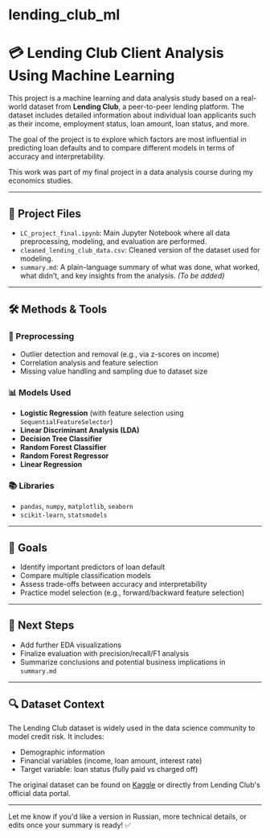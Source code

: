 # lending_club_ml
# 💳 Lending Club Client Analysis Using Machine Learning

This project is a machine learning and data analysis study based on a real-world dataset from **Lending Club**, a peer-to-peer lending platform. The dataset includes detailed information about individual loan applicants such as their income, employment status, loan amount, loan status, and more.

The goal of the project is to explore which factors are most influential in predicting loan defaults and to compare different models in terms of accuracy and interpretability.

This work was part of my final project in a data analysis course during my economics studies.

---

## 📁 Project Files

- `LC_project_final.ipynb`: Main Jupyter Notebook where all data preprocessing, modeling, and evaluation are performed.
- `cleaned_lending_club_data.csv`: Cleaned version of the dataset used for modeling.
- `summary.md`: A plain-language summary of what was done, what worked, what didn’t, and key insights from the analysis. *(To be added)*

---

## 🛠️ Methods & Tools

### 🧹 Preprocessing
- Outlier detection and removal (e.g., via z-scores on income)
- Correlation analysis and feature selection
- Missing value handling and sampling due to dataset size

### 📊 Models Used
- **Logistic Regression** (with feature selection using `SequentialFeatureSelector`)
- **Linear Discriminant Analysis (LDA)**
- **Decision Tree Classifier**
- **Random Forest Classifier**
- **Random Forest Regressor**
- **Linear Regression**

### 📚 Libraries
- `pandas`, `numpy`, `matplotlib`, `seaborn`
- `scikit-learn`, `statsmodels`

---

## 🎯 Goals

- Identify important predictors of loan default
- Compare multiple classification models
- Assess trade-offs between accuracy and interpretability
- Practice model selection (e.g., forward/backward feature selection)

---

## 📌 Next Steps

- Add further EDA visualizations
- Finalize evaluation with precision/recall/F1 analysis
- Summarize conclusions and potential business implications in `summary.md`

---

## 🔍 Dataset Context

The Lending Club dataset is widely used in the data science community to model credit risk. It includes:
- Demographic information
- Financial variables (income, loan amount, interest rate)
- Target variable: loan status (fully paid vs charged off)

The original dataset can be found on [Kaggle](https://www.kaggle.com/datasets) or directly from Lending Club's official data portal.

---

Let me know if you'd like a version in Russian, more technical details, or edits once your summary is ready! ✅
